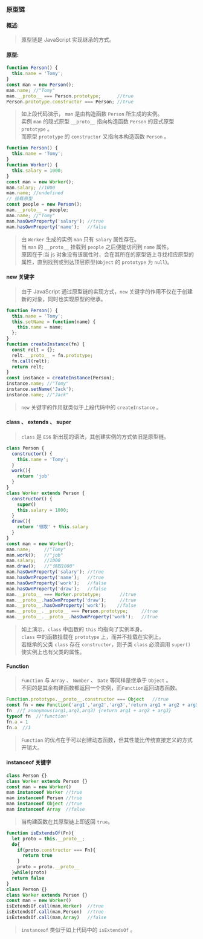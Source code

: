 ### 原型链

#### 概述:

> 原型链是 JavaScript 实现继承的方式。

#### 原型:

```js
function Person() {
  this.name = 'Tomy';
}
const man = new Person();
man.name; //"Tomy"
man.__proto__ === Person.prototype;      //true
Person.prototype.constructor === Person; //true
```

> 如上段代码演示， `man` 是由构造函数 `Person` 所生成的实例。 <br>
> 实例 `man` 的隐式原型 `__proto__` 指向构造函数 `Person` 的显式原型 `prototype` 。<br>
> 而原型 `prototype` 的 `constructor` 又指向本构造函数 `Person` 。

```js
function Person() {
  this.name = 'Tomy';
}
function Worker() {
  this.salary = 1000;
}
const man = new Worker();
man.salary; //1000
man.name; //undefined
// 挂载原型
const people = new Person();
man.__proto__ = people;
man.name; //"Tomy"
man.hasOwnProperty('salary'); //true
man.hasOwnProperty('name');   //false
```

> 由 `Worker` 生成的实例 `man` 只有 `salary` 属性存在。<br>
> 当 `man` 的 `__proto__` 挂载到 `people` 之后便能访问到 `name` 属性。<br>
> 原因在于:当 js 对象没有该属性时，会在其所在的原型链上寻找相应原型的属性，直到找到或到达顶层原型(`Object` 的 `prototype` 为 `null`)。

#### new 关键字

> 由于 JavaScript 通过原型链的实现方式，`new` 关键字的作用不仅在于创建新的对象，同时也实现原型的继承。

```js
function Person() {
  this.name = 'Tomy';
  this.setName = function(name) {
    this.name = name;
  };
}
function createInstance(fn) {
  const relt = {};
  relt.__proto__ = fn.prototype;
  fn.call(relt);
  return relt;
}
const instance = createInstance(Person);
instance.name; //"Tomy"
instance.setName('Jack');
instance.name; //"Jack"
```

> `new` 关键字的作用就类似于上段代码中的 `createInstance` 。

#### class 、 extends 、 super

> `class` 是 `ES6` 新出现的语法，其创建实例的方式依旧是原型链。

```js
class Person {
  constructor() {
    this.name = 'Tomy';
  }
  work(){
    return 'job'
  }
}
class Worker extends Person {
  constructor() {
    super()
    this.salary = 1000;
  }
  draw(){
    return '领取' + this.salary
  }
}
const man = new Worker();
man.name;     //"Tomy"
man.work();   //"job"
man.salary;   //1000
man.draw();   //"领取1000"
man.hasOwnProperty('salary'); //true
man.hasOwnProperty('name');   //true
man.hasOwnProperty('work');   //false
man.hasOwnProperty('draw');   //false
man.__proto__ === Worker.prototype;       //true
man.__proto__.hasOwnProperty('draw');     //true
man.__proto__.hasOwnProperty('work');    //false
man.__proto__.__proto__ === Person.prototype;     //true
man.__proto__.__proto__.hasOwnProperty('work');   //true
```

>如上演示，`class` 中函数的 `this` 均指向了实例本身。 <br>
>`class` 中的函数挂载在 `prototype` 上，而并不挂载在实例上。<br>
>若继承的父类 `class` 存在 `constructor`，则子类 `class` 必须调用 `super()` 使实例上也有父类的属性。


#### Function
>`Function` 与 `Array` 、 `Number` 、 `Date` 等同样是继承于 `Object` 。<br>
>不同的是其余构建函数都返回一个实例，而`Function`返回动态函数。
```js
Function.prototype.__proto__.constructor === Object   //true
const fn = new Function('arg1','arg2','arg3','return arg1 + arg2 + arg3')
fn  //ƒ anonymous(arg1,arg2,arg3) {return arg1 + arg2 + arg3}
typeof fn  //'function'
fn.a = 1
fn.a  //1
```
> `Function` 的优点在于可以创建动态函数，但其性能比传统直接定义的方式开销大。


#### instanceof 关键字

```js
class Person {}
class Worker extends Person {}
const man = new Worker()
man instanceof Worker //true
man instanceof Person //true
man instanceof Object //true
man instanceof Array  //false
```
>当构建函数在其原型链上即返回 `true`。

```js
function isExtendsOf(Fn){
  let proto = this.__proto__;
  do{
    if(proto.constructor === Fn){
      return true
    }
    proto = proto.__proto__
  }while(proto)
  return false
}
class Person {}
class Worker extends Person {}
const man = new Worker()
isExtendsOf.call(man,Worker)  //true
isExtendsOf.call(man,Person)  //true
isExtendsOf.call(man,Array)   //false
```
>`instanceof` 类似于如上代码中的 `isExtendsOf` 。
